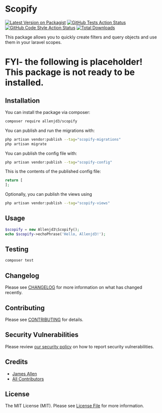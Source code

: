 # Scopify

[![Latest Version on Packagist](https://img.shields.io/packagist/v/allenjd3/scopify.svg?style=flat-square)](https://packagist.org/packages/allenjd3/scopify)
[![GitHub Tests Action Status](https://img.shields.io/github/actions/workflow/status/allenjd3/scopify/run-tests.yml?branch=main&label=tests&style=flat-square)](https://github.com/allenjd3/scopify/actions?query=workflow%3Arun-tests+branch%3Amain)
[![GitHub Code Style Action Status](https://img.shields.io/github/actions/workflow/status/allenjd3/scopify/fix-php-code-style-issues.yml?branch=main&label=code%20style&style=flat-square)](https://github.com/allenjd3/scopify/actions?query=workflow%3A"Fix+PHP+code+style+issues"+branch%3Amain)
[![Total Downloads](https://img.shields.io/packagist/dt/allenjd3/scopify.svg?style=flat-square)](https://packagist.org/packages/allenjd3/scopify)

This package allows you to quickly create filters and query objects and use them in your laravel scopes.

# FYI- the following is placeholder! This package is not ready to be installed.

## Installation

You can install the package via composer:

```bash
composer require allenjd3/scopify
```

You can publish and run the migrations with:

```bash
php artisan vendor:publish --tag="scopify-migrations"
php artisan migrate
```

You can publish the config file with:

```bash
php artisan vendor:publish --tag="scopify-config"
```

This is the contents of the published config file:

```php
return [
];
```

Optionally, you can publish the views using

```bash
php artisan vendor:publish --tag="scopify-views"
```

## Usage

```php
$scopify = new Allenjd3\Scopify();
echo $scopify->echoPhrase('Hello, Allenjd3!');
```

## Testing

```bash
composer test
```

## Changelog

Please see [CHANGELOG](CHANGELOG.md) for more information on what has changed recently.

## Contributing

Please see [CONTRIBUTING](CONTRIBUTING.md) for details.

## Security Vulnerabilities

Please review [our security policy](../../security/policy) on how to report security vulnerabilities.

## Credits

- [James Allen](https://github.com/allenjd3)
- [All Contributors](../../contributors)

## License

The MIT License (MIT). Please see [License File](LICENSE.md) for more information.
